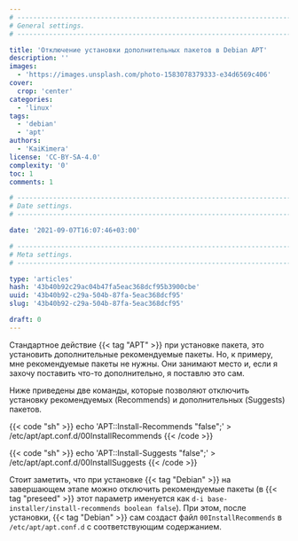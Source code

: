 ```yaml
---
# -------------------------------------------------------------------------------------------------------------------- #
# General settings.
# -------------------------------------------------------------------------------------------------------------------- #

title: 'Отключение установки дополнительных пакетов в Debian APT'
description: ''
images:
  - 'https://images.unsplash.com/photo-1583078379333-e34d6569c406'
cover:
  crop: 'center'
categories:
  - 'linux'
tags:
  - 'debian'
  - 'apt'
authors:
  - 'KaiKimera'
license: 'CC-BY-SA-4.0'
complexity: '0'
toc: 1
comments: 1

# -------------------------------------------------------------------------------------------------------------------- #
# Date settings.
# -------------------------------------------------------------------------------------------------------------------- #

date: '2021-09-07T16:07:46+03:00'

# -------------------------------------------------------------------------------------------------------------------- #
# Meta settings.
# -------------------------------------------------------------------------------------------------------------------- #

type: 'articles'
hash: '43b40b92c29ac04b47fa5eac368dcf95b3900cbe'
uuid: '43b40b92-c29a-504b-87fa-5eac368dcf95'
slug: '43b40b92-c29a-504b-87fa-5eac368dcf95'

draft: 0
---
```


Стандартное действие {{< tag "APT" >}} при установке пакета, это установить дополнительные рекомендуемые пакеты. Но, к примеру, мне рекомендуемые пакеты не нужны. Они занимают место и, если я захочу поставить что-то дополнительно, я поставлю это сам.

<!--more-->

Ниже приведены две команды, которые позволяют отключить установку рекомендуемых (Recommends) и дополнительных (Suggests) пакетов.

{{< code "sh" >}}
echo 'APT::Install-Recommends "false";' > /etc/apt/apt.conf.d/00InstallRecommends
{{< /code >}}

{{< code "sh" >}}
echo 'APT::Install-Suggests "false";' > /etc/apt/apt.conf.d/00InstallSuggests
{{< /code >}}

Стоит заметить, что при установке {{< tag "Debian" >}} на завершающем этапе можно отключить рекомендуемые пакеты (в {{< tag "preseed" >}} этот параметр именуется как `d-i base-installer/install-recommends boolean false`). При этом, после установки, {{< tag "Debian" >}} сам создаст файл `00InstallRecommends` в `/etc/apt/apt.conf.d` с соответствующим содержанием.
